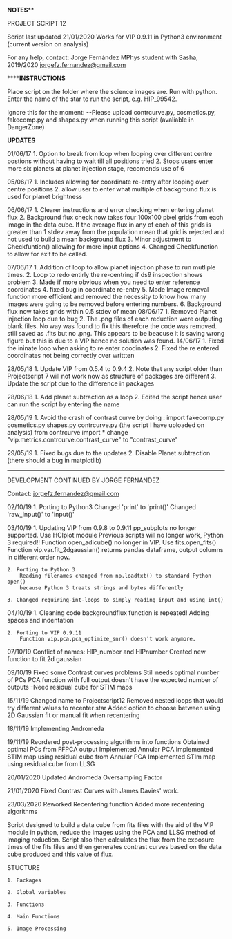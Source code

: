 **************************************NOTES****************************************

PROJECT SCRIPT 12

Script last updated 21/01/2020
Works for VIP 0.9.11 in Python3 environment (current version on analysis)

For any help, contact:
	Jorge Fernández
	MPhys student with Sasha, 2019/2020
	jorgefz.fernandez@gmail.com

**************************************INSTRUCTIONS**********************************

Place script on the folder where the science images are.
Run with python.
Enter the name of the star to run the script, e.g. HIP_99542. 


Ignore this for the moment:
	--Please upload contrcurve.py, cosmetics.py, fakecomp.py and shapes.py when running this script (avaliable in DangerZone)



**************************************UPDATES**************************************

01/06/17
	1. Option to break from loop when looping over different centre postions without
	   having to wait till all positions tried
	2. Stops users enter more six planets at planet injection stage, recomends use of 6
	
05/06/17
	1. Includes allowing for coordinate re-entry after looping over centre positions
	2. allow user to enter what multiple of background flux is used for planet brightness

06/06/17
	1. Clearer instructions and error checking when entering planet flux
	2. Background flux check now takes four 100x100 pixel grids from each image in the 
	   data cube. If the average flux in any of each of this grids is greater than 1 stdev
	   away from the population mean that grid is rejected and not used to build a mean
	   background flux
	3. Minor adjustment to Checkfuntion() allowing for more input options
	4. Changed Checkfunction to allow for exit to be called.	

07/06/17
	1. Addition of loop to allow planet injection phase to run mutliple times.
	2. Loop to redo entirly the re-centring if ds9 inspection shows problem
	3. Made if more obvious when you need to enter reference coordinates
	4. fixed bug in coordinate re-entry
	5. Made Image removal function more efficient and removed the necessity to know how many
	   images were going to be removed before entering numbers.
	6. Background flux now takes grids within 0.5 stdev of mean
08/06/17
	1. Removed Planet injection loop due to bug
	2. The .png files of each reduction were outputing blank files. No way was found to 
	   fix this therefore the code was removed. still saved as .fits but no .png.
	   This appears to be beacuse it is saving wrong figure but this is due to a VIP
	   hence no solution was found.
14/06/17
	1. Fixed the ininate loop when asking to re enter coodinates
	2. Fixed the re entered coordinates not being correctly over writtten

28/05/18
	1. Update VIP from 0.5.4 to 0.9.4
	2. Note that any script older than Projectscript 7 will not work now as structure of packages are different 
	3. Update the script due to the difference in packages

28/06/18 
	1. Add planet subtraction as a loop
	2. Edited the script hence user can run the script by entering the name

28/05/19 
	1. Avoid the crash of contrast curve by doing : 
		import fakecomp.py cosmetics.py shapes.py contrcurve.py (the script I have uploaded on analysis)
		from contrcurve import *
		change "vip.metrics.contrcurve.contrast_curve" to "contrast_curve"

29/05/19 
	1. Fixed bugs due to the updates
	2. Disable Planet subtraction (there should a bug in matplotlib)


----------------------------------------

DEVELOPMENT CONTINUED BY JORGE FERNANDEZ

Contact: jorgefz.fernandez@gmail.com


02/10/19
	1. Porting to Python3
		Changed 'print' to 'print()'
		Changed 'raw_input()' to 'input()'
	
03/10/19
	1. Updating VIP from 0.9.8 to 0.9.11
		pp_subplots no longer supported. Use HCIplot module
		Previous scripts will no longer work, Python 3 required!!
		Function open_adicube() no longer in VIP. Use fits.open_fits()
		Function vip.var.fit_2dgaussian() returns pandas dataframe, 
			output columns in different order now.
		
	2. Porting to Python 3
		Reading filenames changed from np.loadtxt() to standard Python open()
		because Python 3 treats strings and bytes differently
	
	3. Changed requiring-int-loops to simply reading input and using int()
	
04/10/19
	1. Cleaning code
		backgroundflux function is repeated!
		Adding spaces and indentation
		
	2. Porting to VIP 0.9.11
		Function vip.pca.pca_optimize_snr() doesn't work anymore.
		
07/10/19
	Conflict of names: HIP_number and HIPnumber
	Created new function to fit 2d gaussian

09/10/19
	Fixed some Contrast curves problems 
		Still needs optimal number of PCs
	PCA function with full output doesn't have the expected number of outputs
		-Need residual cube for STIM maps
		
15/11/19
	Changed name to Projectscript12
	Removed nested loops that would try different values to recenter star
	Added option to choose between using 2D Gaussian fit or manual fit when recentering
	
18/11/19
	Implementing Andromeda

19/11/19
	Reordered post-processing algorithms into functions
	Obtained optimal PCs from FFPCA output
	Implemented Annular PCA
	Implemented STIM map using residual cube from Annular PCA
	Implemented STIm map using residual cube from LLSG

20/01/2020
	Updated Andromeda Oversampling Factor

21/01/2020
	Fixed Contrast Curves with James Davies' work.

23/03/2020
	Reworked Recentering function
	Added more recentering algorithms

Script designed to build a data cube from fits files with the aid of the VIP module
in python, reduce the images using the PCA and LLSG method of imaging reduction. 
Script also then calculates the flux from the exposure times of the fits files and 
then generates contrast curves based on the data cube produced and this value of flux.


STUCTURE

	1. Packages
	
	2. Global variables
	
	3. Functions

	4. Main Functions

	5. Image Processing

